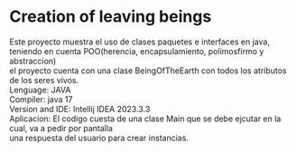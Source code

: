 # Creation of leaving beings
Este proyecto muestra el uso de clases paquetes e interfaces en java, teniendo en cuenta POO(herencia, encapsulamiento, polimosfirmo y abstraccion) <br>
el proyecto cuenta con una clase BeingOfTheEarth con todos los atributos de los seres vivos. <br>
Lenguage: JAVA <br>
Compiler: java 17 <br>
Version and IDE: Intellij IDEA 2023.3.3 <br>
Aplicacion: El codigo cuesta de una clase Main que se debe ejcutar en la cual, va a pedir por pantalla <br>
una respuesta del usuario para crear instancias. <br>
